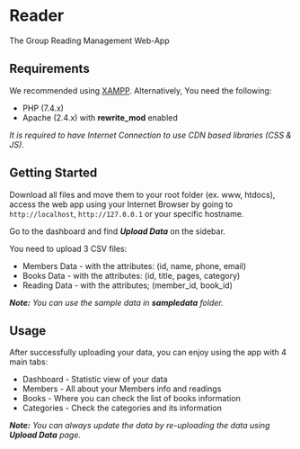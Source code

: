 # Reader

The Group Reading Management Web-App

## Requirements

We recommended using [XAMPP](https://www.apachefriends.org/index.html). Alternatively, You need the following:
 * PHP (7.4.x)
 * Apache (2.4.x) with **rewrite_mod** enabled

 *It is required to have Internet Connection to use CDN based libraries (CSS & JS)*.

## Getting Started

Download all files and move them to your root folder (ex. www, htdocs), access the web app using your Internet Browser by going to ``http://localhost``, ``http://127.0.0.1`` or your specific hostname.

Go to the dashboard and find ***Upload Data*** on the sidebar.

You need to upload 3 CSV files:
* Members Data - with the attributes: (id, name, phone, email)
* Books Data - with the attributes: (id, title, pages, category)
* Reading Data - with the attributes; (member_id, book_id)

***Note:** You can use the sample data in **sampledata** folder.*

## Usage
After successfully uploading your data, you can enjoy using the app with 4 main tabs:
* Dashboard - Statistic view of your data
* Members - All about your Members info and readings
* Books - Where you can check the list of books information
* Categories - Check the categories and its information

***Note:** You can always update the data by re-uploading the data using ***Upload Data*** page.*
